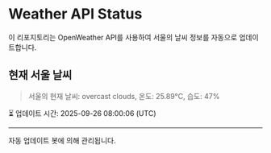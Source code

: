 
# Weather API Status

이 리포지토리는 OpenWeather API를 사용하여 서울의 날씨 정보를 자동으로 업데이트합니다.

## 현재 서울 날씨
> 서울의 현재 날씨: overcast clouds, 온도: 25.89°C, 습도: 47%

⏳ 업데이트 시간: 2025-09-26 08:00:06 (UTC)

---
자동 업데이트 봇에 의해 관리됩니다.
